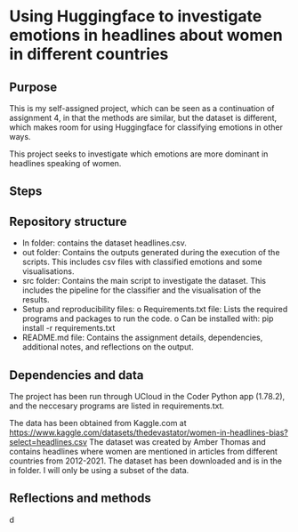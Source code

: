 # Using Huggingface to investigate emotions in headlines about women in different countries
## Purpose
This is my self-assigned project, which can be seen as a continuation of assignment 4, in that the methods are similar, but the dataset is different, which makes room for using Huggingface for classifying emotions in other ways.

This project seeks to investigate which emotions are more dominant in headlines speaking of women.

## Steps



## Repository structure
-	In folder: contains the dataset headlines.csv.
-	out folder: Contains the outputs generated during the execution of the scripts. This includes csv files with classified emotions and some visualisations.
-	src folder: Contains the main script to investigate the dataset. This includes the pipeline for the classifier and the visualisation of the results.
-	Setup and reproducibility files:
o	Requirements.txt file: Lists the required programs and packages to run the code. 
o	Can be installed with: pip install -r requirements.txt
-	README.md file: Contains the assignment details, dependencies, additional notes, and reflections on the output. 
## Dependencies and data
The project has been run through UCloud in the Coder Python app (1.78.2), and the neccesary programs are listed in requirements.txt.

The data has been obtained from Kaggle.com at https://www.kaggle.com/datasets/thedevastator/women-in-headlines-bias?select=headlines.csv
The dataset was created by Amber Thomas and contains headlines where women are mentioned in articles from different countries from 2012-2021. The dataset has been downloaded and is in the in folder. I will only be using a subset of the data.

## Reflections and methods
d